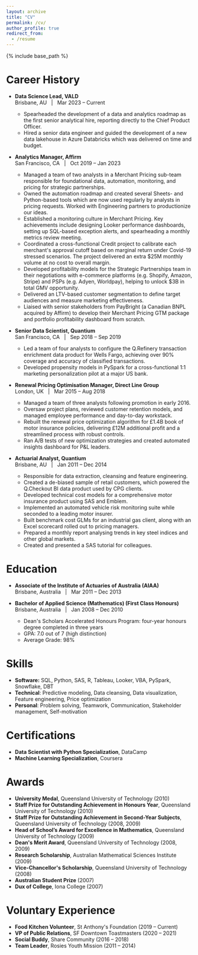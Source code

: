 ```yaml
---
layout: archive
title: "CV"
permalink: /cv/
author_profile: true
redirect_from:
  - /resume
---
```


{% include base_path %}

Career History
======
* **Data Science Lead, VALD** \
  Brisbane, AU &nbsp;&nbsp;|&nbsp;&nbsp; Mar 2023 – Current
  * Spearheaded the development of a data and analytics roadmap as the first senior analytical hire, reporting directly to the Chief Product Officer.
  * Hired a senior data engineer and guided the development of a new data lakehouse in Azure Databricks which was delivered on time and budget.

    
* **Analytics Manager, Affirm** \
  San Francisco, CA &nbsp;&nbsp;|&nbsp;&nbsp; Oct 2019 – Jan 2023
  * Managed a team of two analysts in a Merchant Pricing sub-team responsible for foundational data, automation, monitoring, and pricing for strategic partnerships.
  * Owned the automation roadmap and created several Sheets- and Python-based tools which are now used regularly by analysts in pricing requests. Worked with Engineering partners to productionize our ideas.
  * Established a monitoring culture in Merchant Pricing. Key achievements include designing Looker performance dashboards, setting up SQL-based exception alerts, and spearheading a monthly metrics review meeting.
  * Coordinated a cross-functional Credit project to calibrate each merchant's approval cutoff based on marginal return under Covid-19 stressed scenarios. The project delivered an extra $25M monthly volume at no cost to overall margin.
  * Developed profitability models for the Strategic Partnerships team in their negotiations with e-commerce platforms (e.g. Shopify, Amazon, Stripe) and PSPs (e.g. Adyen, Worldpay), helping to unlock $3B in total GMV opportunity.
  * Delivered an LTV-based customer segmentation to define target audiences and measure marketing effectiveness.
  * Liaised with senior stakeholders from PayBright (a Canadian BNPL acquired by Affirm) to develop their Merchant Pricing GTM package and portfolio profitability dashboard from scratch.

* **Senior Data Scientist, Quantium** \
  San Francisco, CA  &nbsp;&nbsp;|&nbsp;&nbsp; Sep 2018 – Sep 2019 
  * Led a team of four analysts to configure the Q.Refinery transaction enrichment data product for Wells Fargo, achieving over 90% coverage and accuracy of classified transactions.
  * Developed propensity models in PySpark for a cross-functional 1:1 marketing personalization pilot at a major US bank.

* **Renewal Pricing Optimisation Manager, Direct Line Group** \
  London, UK  &nbsp;&nbsp;|&nbsp;&nbsp; Mar 2015 – Aug 2018
  * Managed a team of three analysts following promotion in early 2016.
  * Oversaw project plans, reviewed customer retention models, and managed employee performance and day-to-day workstack.
  * Rebuilt the renewal price optimization algorithm for £1.4B book of motor insurance policies, delivering £12M additional profit and a streamlined process with robust controls.
  * Ran A/B tests of new optimization strategies and created automated insights dashboard for P&L leaders.

* **Actuarial Analyst, Quantium** \
  Brisbane, AU  &nbsp;&nbsp;|&nbsp;&nbsp; Jan 2011 – Dec 2014
  * Responsible for data extraction, cleansing and feature engineering.
  * Created a de-biased sample of retail customers, which powered the Q.Checkout BI data product used by CPG clients.
  * Developed technical cost models for a comprehensive motor insurance product using SAS and Emblem.
  * Implemented an automated vehicle risk monitoring suite while seconded to a leading motor insurer.
  * Built benchmark cost GLMs for an industrial gas client, along with an Excel scorecard rolled out to pricing managers.
  * Prepared a monthly report analysing trends in key steel indices and other global markets.
  * Created and presented a SAS tutorial for colleagues.

Education
======
* **Associate of the Institute of Actuaries of Australia (AIAA)** \
  Brisbane, Australia  &nbsp;&nbsp;|&nbsp;&nbsp;  Mar 2011 – Dec 2013

* **Bachelor of Applied Science (Mathematics) (First Class Honours)** \
  Brisbane, Australia  &nbsp;&nbsp;|&nbsp;&nbsp;  Jan 2008 – Dec 2010
  * Dean's Scholars Accelerated Honours Program: four-year honours degree completed in three years
  * GPA: 7.0 out of 7 (high distinction)
  * Average Grade: 98%

Skills
======
* **Software:** SQL, Python, SAS, R, Tableau, Looker, VBA, PySpark, Snowflake, DBT
* **Technical**: Predictive modeling, Data cleansing, Data visualization, Feature engineering, Price optimization
* **Personal**: Problem solving, Teamwork, Communication, Stakeholder management, Self-motivation
  
Certifications
======
* **Data Scientist with Python Specialization**, DataCamp
* **Machine Learning Specialization**, Coursera

Awards
=====
* **University Medal**, Queensland University of Technology (2010)
* **Staff Prize for Outstanding Achievement in Honours Year**, Queensland University of Technology (2010)
* **Staff Prize for Outstanding Achievement in Second-Year Subjects**, Queensland University of Technology (2008, 2009)
* **Head of School’s Award for Excellence in Mathematics**, Queensland University of Technology (2009)
* **Dean's Merit Award**, Queensland University of Technology (2008, 2009)
* **Research Scholarship**, Australian Mathematical Sciences Institute (2009)
* **Vice-Chancellor's Scholarship**, Queensland University of Technology (2008)
* **Australian Student Prize** (2007)
* **Dux of College**, Iona College (2007)

Voluntary Experience
======
* **Food Kitchen Volunteer**, St Anthony's Foundation (2019 – Current)
* **VP of Public Relations**, SF Downtown Toastmasters (2020 – 2021)
* **Social Buddy**, Share Community (2016 – 2018)
* **Team Leader**, Rosies Youth Mission (2011 – 2014)
